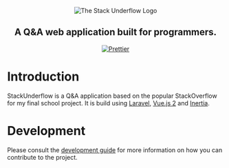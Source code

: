 <div>
  <p align="center">
      <img src="../assets/stackunderflow_logo.png?raw=true" alt="The Stack Underflow Logo">
  </p>
  <h2 align="center">
    A Q&A web application built for programmers.
  </h2>
  <p align="center">
    <a href="https://github.com/prettier/prettier">
      <img src="https://img.shields.io/badge/code_style-prettier-ff69b4.svg?style=flat" alt="Prettier">
    </a>
  </p>
</div>

# Introduction

StackUnderflow is a Q&A application based on the popular StackOverflow for my final school project. It is build using [Laravel](https://laravel.com/), [Vue.js 2](https://v2.vuejs.org/) and [Inertia](https://inertiajs.com/).

# Development

Please consult the [development guide](/docs/development.md) for more information on how you can contribute to the project.
